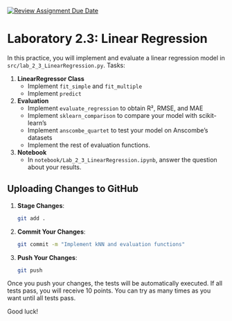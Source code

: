 [![Review Assignment Due Date](https://classroom.github.com/assets/deadline-readme-button-22041afd0340ce965d47ae6ef1cefeee28c7c493a6346c4f15d667ab976d596c.svg)](https://classroom.github.com/a/YYCbkaSP)
# Laboratory 2.3: Linear Regression

In this practice, you will implement and evaluate a linear regression model in `src/lab_2_3_LinearRegression.py`. Tasks:

1. **LinearRegressor Class**  
   - Implement `fit_simple` and `fit_multiple`  
   - Implement `predict`  
2. **Evaluation**  
   - Implement `evaluate_regression` to obtain R², RMSE, and MAE  
   - Implement `sklearn_comparison` to compare your model with scikit-learn’s  
   - Implement `anscombe_quartet` to test your model on Anscombe’s datasets  
   - Implement the rest of evaluation functions.
3. **Notebook**  
   - In `notebook/Lab_2_3_LinearRegression.ipynb`, answer the question about your results.

## Uploading Changes to GitHub

1. **Stage Changes**:
   ```sh
   git add .
    ```
2. **Commit Your Changes**:
    ```sh
    git commit -m "Implement kNN and evaluation functions"
    ```
3. **Push Your Changes**:
    ```sh
    git push 
    ```

Once you push your changes, the tests will be automatically executed. If all tests pass, you will receive 10 points. You can try as many times as you want until all tests pass.

Good luck!

